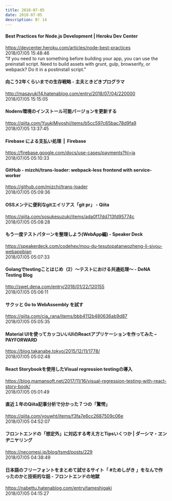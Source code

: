 ```yaml
---
title: 2018-07-05
date: 2018-07-05
description: B! 14
---
```


#### Best Practices for Node.js Development | Heroku Dev Center
https://devcenter.heroku.com/articles/node-best-practices<br>
2018/07/05 15:48:46<br>
“If you need to run something before building your app, you can use the preinstall script. Need to build assets with grunt, gulp, browserify, or webpack? Do it in a postinstall script.”


#### 向こう2年くらいまでの生存戦略 - 主夫ときどきプログラマ
http://masayuki14.hatenablog.com/entry/2018/07/04/220000<br>
2018/07/05 15:15:05<br>


#### Nodenv環境のインストール可能バージョンを更新する
https://qiita.com/YuukiMiyoshi/items/b5cc597c65bac78d9fa9<br>
2018/07/05 13:37:45<br>


#### Firebase による支払い処理  |  Firebase
https://firebase.google.com/docs/use-cases/payments?hl=ja<br>
2018/07/05 05:10:33<br>


#### GitHub - mizchi/trans-loader: webpack-less frontend with service-worker
https://github.com/mizchi/trans-loader<br>
2018/07/05 05:09:36<br>


#### OSSメンテに便利なgitエイリアス「git pr」 - Qiita
https://qiita.com/sosukesuzuki/items/ada0f17dd713fd95774c<br>
2018/07/05 05:08:28<br>


#### もう一度テストパターンを整理しよう(WebApp編) - Speaker Deck
https://speakerdeck.com/codehex/mou-du-tesutopatanwozheng-li-siyou-webappbian<br>
2018/07/05 05:07:33<br>


####  Golangでtestingことはじめ（2）〜テストにおける共通処理〜 - DeNA Testing Blog
http://swet.dena.com/entry/2018/01/22/120155<br>
2018/07/05 05:06:11<br>


#### サクッと Go to WebAssembly を試す
https://qiita.com/cia_rana/items/bbb4112b480636ab9d87<br>
2018/07/05 05:05:35<br>


#### Material UIを使ってカッコいいUIのReactアプリケーションを作ってみた – PAYFORWARD
https://blog.takanabe.tokyo/2015/12/11/1778/<br>
2018/07/05 05:02:48<br>


#### React Storybookを使用したVisual regression testingの導入
https://blog.mamansoft.net/2017/11/16/visual-regression-testing-with-react-story-book/<br>
2018/07/05 05:01:49<br>


#### 直近１年のQiita記事分析で分かった７つの「驚愕」
https://qiita.com/youwht/items/f3fa7e6cc2687509c06e<br>
2018/07/05 04:52:07<br>


#### フロントエンドの「想定外」に対応する考え方とTipsいくつか | ダーシマ・ヱンヂニヤリング
https://necomesi.jp/blog/tsmd/posts/229<br>
2018/07/05 04:38:49<br>


#### 日本語のフリーフォントをまとめて試せるサイト「 #ためしがき 」をなんで作ったのかと技術的な話 - フロントエンドの地獄
https://nabettu.hatenablog.com/entry/tameshigaki<br>
2018/07/05 04:15:27<br>


